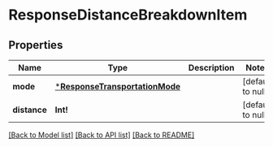 # ResponseDistanceBreakdownItem

## Properties
Name | Type | Description | Notes
------------ | ------------- | ------------- | -------------
**mode** | [***ResponseTransportationMode**](ResponseTransportationMode.md) |  | [default to null]
**distance** | **Int!** |  | [default to null]

[[Back to Model list]](../README.md#documentation-for-models) [[Back to API list]](../README.md#documentation-for-api-endpoints) [[Back to README]](../README.md)


